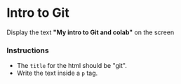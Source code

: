 # Intro to Git
Display the text  <b>"My intro to Git and colab"</b> on the screen

###  Instructions

- The `title` for the html should be "git".
- Write the text inside a `p` tag.

